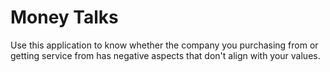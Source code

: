 # Money Talks
Use this application to know whether the company you purchasing from or getting service from has negative aspects that don't align with your values.
